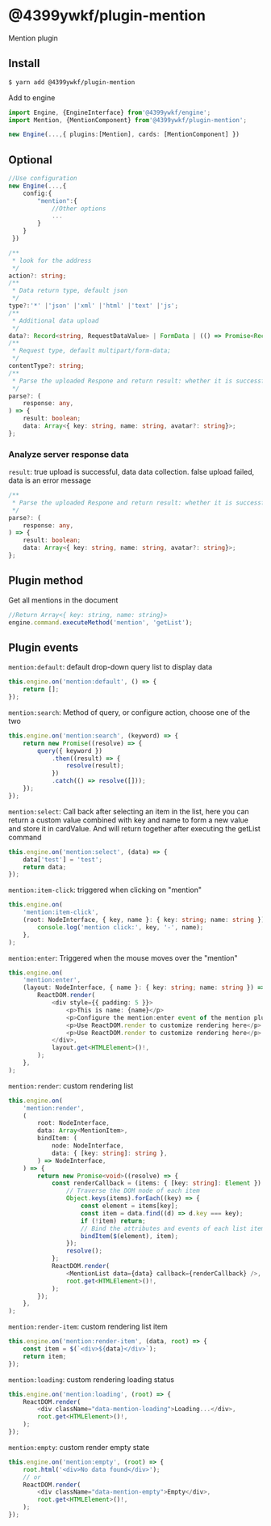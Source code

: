 # @4399ywkf/plugin-mention

Mention plugin

## Install

```bash
$ yarn add @4399ywkf/plugin-mention
```

Add to engine

```ts
import Engine, {EngineInterface} from'@4399ywkf/engine';
import Mention, {MentionComponent} from'@4399ywkf/plugin-mention';

new Engine(...,{ plugins:[Mention], cards: [MentionComponent] })
```

## Optional

```ts
//Use configuration
new Engine(...,{
    config:{
        "mention":{
            //Other options
            ...
        }
    }
 })
```

```ts
/**
 * look for the address
 */
action?: string;
/**
 * Data return type, default json
 */
type?:'*' |'json' |'xml' |'html' |'text' |'js';
/**
 * Additional data upload
 */
data?: Record<string, RequestDataValue> | FormData | (() => Promise<Record<string, RequestDataValue> | FormData>)
/**
 * Request type, default multipart/form-data;
 */
contentType?: string;
/**
 * Parse the uploaded Respone and return result: whether it is successful or not, data: success: file address, failure: error message
 */
parse?: (
    response: any,
) => {
    result: boolean;
    data: Array<{ key: string, name: string, avatar?: string}>;
};

```

### Analyze server response data

`result`: true upload is successful, data data collection. false upload failed, data is an error message

```ts
/**
 * Parse the uploaded Respone and return result: whether it is successful or not, data: success: file address, failure: error message
 */
parse?: (
    response: any,
) => {
    result: boolean;
    data: Array<{ key: string, name: string, avatar?: string}>;
};
```

## Plugin method

Get all mentions in the document

```ts
//Return Array<{ key: string, name: string}>
engine.command.executeMethod('mention', 'getList');
```

## Plugin events

`mention:default`: default drop-down query list to display data

```ts
this.engine.on('mention:default', () => {
	return [];
});
```

`mention:search`: Method of query, or configure action, choose one of the two

```ts
this.engine.on('mention:search', (keyword) => {
	return new Promise((resolve) => {
		query({ keyword })
			.then((result) => {
				resolve(result);
			})
			.catch(() => resolve([]));
	});
});
```

`mention:select`: Call back after selecting an item in the list, here you can return a custom value combined with key and name to form a new value and store it in cardValue. And will return together after executing the getList command

```ts
this.engine.on('mention:select', (data) => {
	data['test'] = 'test';
	return data;
});
```

`mention:item-click`: triggered when clicking on "mention"

```ts
this.engine.on(
	'mention:item-click',
	(root: NodeInterface, { key, name }: { key: string; name: string }) => {
		console.log('mention click:', key, '-', name);
	},
);
```

`mention:enter`: Triggered when the mouse moves over the "mention"

```ts
this.engine.on(
	'mention:enter',
	(layout: NodeInterface, { name }: { key: string; name: string }) => {
		ReactDOM.render(
			<div style={{ padding: 5 }}>
				<p>This is name: {name}</p>
				<p>Configure the mention:enter event of the mention plugin</p>
				<p>Use ReactDOM.render to customize rendering here</p>
				<p>Use ReactDOM.render to customize rendering here</p>
			</div>,
			layout.get<HTMLElement>()!,
		);
	},
);
```

`mention:render`: custom rendering list

```ts
this.engine.on(
	'mention:render',
	(
		root: NodeInterface,
		data: Array<MentionItem>,
		bindItem: (
			node: NodeInterface,
			data: { [key: string]: string },
		) => NodeInterface,
	) => {
		return new Promise<void>((resolve) => {
			const renderCallback = (items: { [key: string]: Element }) => {
				// Traverse the DOM node of each item
				Object.keys(items).forEach((key) => {
					const element = items[key];
					const item = data.find((d) => d.key === key);
					if (!item) return;
					// Bind the attributes and events of each list item to meet the functional needs of the up, down, left, and right selection in the editor
					bindItem($(element), item);
				});
				resolve();
			};
			ReactDOM.render(
				<MentionList data={data} callback={renderCallback} />,
				root.get<HTMLElement>()!,
			);
		});
	},
);
```

`mention:render-item`: custom rendering list item

```ts
this.engine.on('mention:render-item', (data, root) => {
	const item = $(`<div>${data}</div>`);
	return item;
});
```

`mention:loading`: custom rendering loading status

```ts
this.engine.on('mention:loading', (root) => {
	ReactDOM.render(
		<div className="data-mention-loading">Loading...</div>,
		root.get<HTMLElement>()!,
	);
});
```

`mention:empty`: custom render empty state

```ts
this.engine.on('mention:empty', (root) => {
	root.html('<div>No data found</div>');
	// or
	ReactDOM.render(
		<div className="data-mention-empty">Empty</div>,
		root.get<HTMLElement>()!,
	);
});
```

